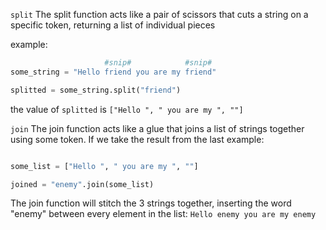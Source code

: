 

`split` The split function acts like a pair of scissors that cuts a string on a specific token, returning a list of individual pieces

example:

```python
                     #snip#            #snip#
some_string = "Hello friend you are my friend"

splitted = some_string.split("friend")
```

the value of `splitted` is `["Hello ", " you are my ", ""]`

`join` The join function acts like a glue that joins a list of strings together using some token. If we take the result from the last example:

```python

some_list = ["Hello ", " you are my ", ""]

joined = "enemy".join(some_list)
```

The join function will stitch the 3 strings together, inserting the word "enemy" between every element in the list: `Hello enemy you are my enemy`